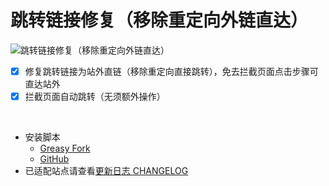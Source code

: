 # 跳转链接修复（移除重定向外链直达）

![跳转链接修复（移除重定向外链直达）](https://img.shields.io/greasyfork/v/395970)

- [x] 修复跳转链接为站外直链（移除重定向直接跳转），免去拦截页面点击步骤可直达站外
- [x] 拦截页面自动跳转（无须额外操作）

<br />

- 安装脚本
  - [Greasy Fork](https://greasyfork.org/zh-CN/scripts/395970)
  - [GitHub](https://github.com/maomao1996/tampermonkey-scripts/raw/gh-pages/remove-redirect.user.js)
- 已适配站点请查看[更新日志 CHANGELOG](./CHANGELOG.md)
